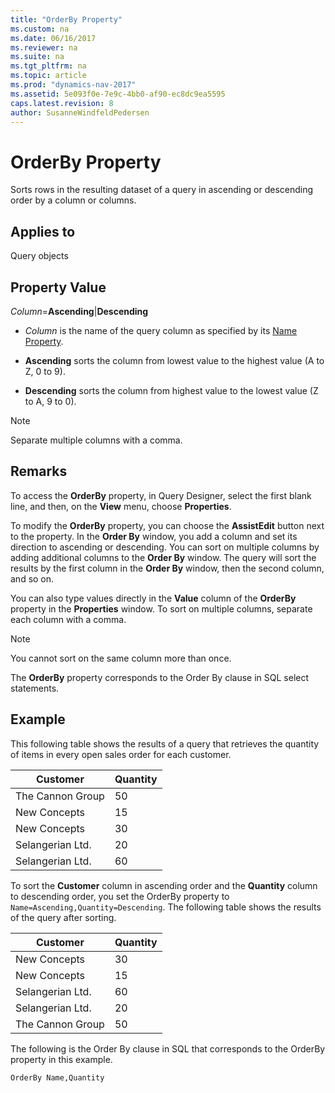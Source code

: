 ```yaml
---
title: "OrderBy Property"
ms.custom: na
ms.date: 06/16/2017
ms.reviewer: na
ms.suite: na
ms.tgt_pltfrm: na
ms.topic: article
ms.prod: "dynamics-nav-2017"
ms.assetid: 5e093f0e-7e9c-4bb0-af90-ec8dc9ea5595
caps.latest.revision: 8
author: SusanneWindfeldPedersen
---
```

# OrderBy Property
Sorts rows in the resulting dataset of a query in ascending or descending order by a column or columns.  
  
## Applies to  
 Query objects  
  
## Property Value  
 *Column*=**Ascending**&#124;**Descending**  
  
-   *Column* is the name of the query column as specified by its [Name Property](devenv-name-property.md).  
  
-   **Ascending** sorts the column from lowest value to the highest value \(A to Z, 0 to 9\).  
  
-   **Descending** sorts the column from highest value to the lowest value \(Z to A, 9 to 0\).  
  
> [!NOTE]  
>  Separate multiple columns with a comma.  
  
## Remarks  
 To access the **OrderBy** property, in Query Designer, select the first blank line, and then, on the **View** menu, choose **Properties**.  
  
 To modify the **OrderBy** property, you can choose the **AssistEdit** button next to the property. In the **Order By** window, you add a column and set its direction to ascending or descending. You can sort on multiple columns by adding additional columns to the **Order By** window. The query will sort the results by the first column in the **Order By** window, then the second column, and so on.  
  
 You can also type values directly in the **Value** column of the **OrderBy** property in the **Properties** window. To sort on multiple columns, separate each column with a comma.  
  
> [!NOTE]  
>  You cannot sort on the same column more than once.  
  
 The **OrderBy** property corresponds to the Order By clause in SQL select statements.  
  
## Example  
 This following table shows the results of a query that retrieves the quantity of items in every open sales order for each customer.  
  
|Customer|Quantity|  
|--------------|--------------|  
|The Cannon Group|50|  
|New Concepts|15|  
|New Concepts|30|  
|Selangerian Ltd.|20|  
|Selangerian Ltd.|60|  
  
 To sort the **Customer** column in ascending order and the **Quantity** column to descending order, you set the OrderBy property to `Name=Ascending,Quantity=Descending`. The following table shows the results of the query after sorting.  
  
|Customer|Quantity|  
|--------------|--------------|  
|New Concepts|30|  
|New Concepts|15|  
|Selangerian Ltd.|60|  
|Selangerian Ltd.|20|  
|The Cannon Group|50|  
  
 The following is the Order By clause in SQL that corresponds to the OrderBy property in this example.  
  
```  
OrderBy Name,Quantity  
```